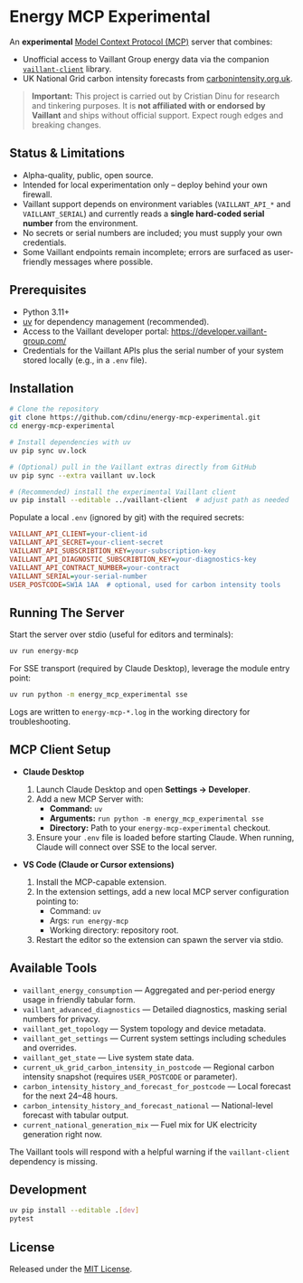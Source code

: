 # Energy MCP Experimental

An **experimental** [Model Context Protocol (MCP)](https://modelcontextprotocol.io/) server that combines:

- Unofficial access to Vaillant Group energy data via the companion [`vaillant-client`](https://github.com/cdinu/vaillant-client) library.
- UK National Grid carbon intensity forecasts from [carbonintensity.org.uk](https://carbonintensity.org.uk/).

> **Important:** This project is carried out by Cristian Dinu for research and tinkering purposes. It is **not affiliated with or endorsed by Vaillant** and ships without official support. Expect rough edges and breaking changes.

## Status & Limitations

- Alpha-quality, public, open source.
- Intended for local experimentation only – deploy behind your own firewall.
- Vaillant support depends on environment variables (`VAILLANT_API_*` and `VAILLANT_SERIAL`) and currently reads a **single hard-coded serial number** from the environment.
- No secrets or serial numbers are included; you must supply your own credentials.
- Some Vaillant endpoints remain incomplete; errors are surfaced as user-friendly messages where possible.

## Prerequisites

- Python 3.11+
- [uv](https://github.com/astral-sh/uv) for dependency management (recommended).
- Access to the Vaillant developer portal: https://developer.vaillant-group.com/
- Credentials for the Vaillant APIs plus the serial number of your system stored locally (e.g., in a `.env` file).

## Installation

```bash
# Clone the repository
git clone https://github.com/cdinu/energy-mcp-experimental.git
cd energy-mcp-experimental

# Install dependencies with uv
uv pip sync uv.lock

# (Optional) pull in the Vaillant extras directly from GitHub
uv pip sync --extra vaillant uv.lock

# (Recommended) install the experimental Vaillant client
uv pip install --editable ../vaillant-client  # adjust path as needed
```

Populate a local `.env` (ignored by git) with the required secrets:

```ini
VAILLANT_API_CLIENT=your-client-id
VAILLANT_API_SECRET=your-client-secret
VAILLANT_API_SUBSCRIBTION_KEY=your-subscription-key
VAILLANT_API_DIAGNOSTIC_SUBSCRIBTION_KEY=your-diagnostics-key
VAILLANT_API_CONTRACT_NUMBER=your-contract
VAILLANT_SERIAL=your-serial-number
USER_POSTCODE=SW1A 1AA  # optional, used for carbon intensity tools
```

## Running The Server

Start the server over stdio (useful for editors and terminals):

```bash
uv run energy-mcp
```

For SSE transport (required by Claude Desktop), leverage the module entry point:

```bash
uv run python -m energy_mcp_experimental sse
```

Logs are written to `energy-mcp-*.log` in the working directory for troubleshooting.

## MCP Client Setup

- **Claude Desktop**
  1. Launch Claude Desktop and open **Settings → Developer**.
  2. Add a new MCP Server with:
     - **Command:** `uv`
     - **Arguments:** `run python -m energy_mcp_experimental sse`
     - **Directory:** Path to your `energy-mcp-experimental` checkout.
  3. Ensure your `.env` file is loaded before starting Claude. When running, Claude will connect over SSE to the local server.

- **VS Code (Claude or Cursor extensions)**
  1. Install the MCP-capable extension.
  2. In the extension settings, add a new local MCP server configuration pointing to:
     - Command: `uv`
     - Args: `run energy-mcp`
     - Working directory: repository root.
  3. Restart the editor so the extension can spawn the server via stdio.

## Available Tools

- `vaillant_energy_consumption` — Aggregated and per-period energy usage in friendly tabular form.
- `vaillant_advanced_diagnostics` — Detailed diagnostics, masking serial numbers for privacy.
- `vaillant_get_topology` — System topology and device metadata.
- `vaillant_get_settings` — Current system settings including schedules and overrides.
- `vaillant_get_state` — Live system state data.
- `current_uk_grid_carbon_intensity_in_postcode` — Regional carbon intensity snapshot (requires `USER_POSTCODE` or parameter).
- `carbon_intensity_history_and_forecast_for_postcode` — Local forecast for the next 24–48 hours.
- `carbon_intensity_history_and_forecast_national` — National-level forecast with tabular output.
- `current_national_generation_mix` — Fuel mix for UK electricity generation right now.

The Vaillant tools will respond with a helpful warning if the `vaillant-client` dependency is missing.

## Development

```bash
uv pip install --editable .[dev]
pytest
```

## License

Released under the [MIT License](./LICENSE).
